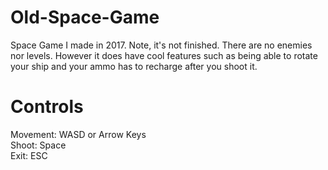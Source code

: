 # Old-Space-Game
Space Game I made in 2017. Note, it's not finished. There are no enemies nor levels. However it does have cool features such as being able to rotate your ship and your ammo has to recharge after you shoot it.

# Controls
Movement: WASD or Arrow Keys\
Shoot: Space\
Exit: ESC
